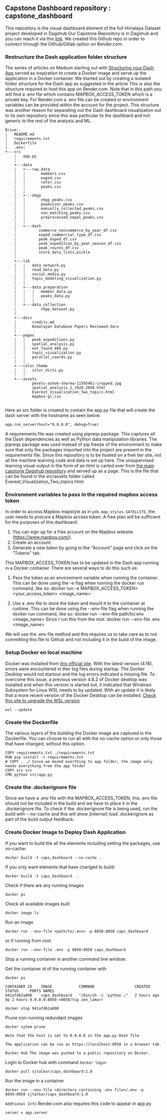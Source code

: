 ## Capstone Dashboard repository : capstone_dashboard
This repository is the visual dashboard element of the full Himalaya Dataset project developed in Dagshub
Our Capstone Repository is in Dagshub and you can reach it via this [link](https://dagshub.com/sjtalkar/capstone_himalayas).
We created this Github repo in order to connect through the Github/Gitlab option on Render.com.

### Restructure the Dash application folder structure

The series of articles on Medium starting out with [Structuring your Dash App](https://towardsdatascience.com/structuring-your-dash-app-e33d8e70133e) served as inspiration to create a Docker image and serve up the application
in a Docker container. We started out by creating a isolated folder structure for the Dash app as suggested in the article
This is also the structure required to host this app on Render.com. Note that in this path you will find a .env file
which contains MAPBOX_ACCESS_TOKEN which is a private key. For Render.com a .env file can be created or environment variables can be provided within the account for the project.
This structure was another reason for separating out the Dash dashboard visualization out to its own repository since this was particular to the dashbiard and not generic to the rest of the analysis and ML.


```
Drive:.
¦   README.md
¦   requirements.txt
¦   Dockerfile
¦   .env¦   
+---src
    ¦   app.py
    ¦   
    +---data
    ¦   +---raw_data
    ¦   ¦       members.csv
    ¦   ¦       exped.csv
    ¦   ¦       refer.csv
    ¦   ¦       peaks.csv
    ¦   ¦       
    ¦   +---nhpp
    ¦   ¦       nhpp_peaks.csv
    ¦   ¦       peakvisor_peaks.csv
    ¦   ¦       manually_collected_peaks.csv
    ¦   ¦       non_matching_peaks.csv
    ¦   ¦       preprocessed_nepal_peaks.csv
    ¦   ¦ 
    ¦   +---dash
    ¦          commerce_noncommerce_by_year_df.csv
    ¦          exped_commercial_type_df.csv
    ¦          peak_exped_df.csv
    ¦          peak_expedition_by_year_season_df.csv
    ¦          peak_roures_df.csv
    ¦          store_data_lists.pickle
    ¦       
    +---lib
    ¦   ¦   data_network.py
    ¦   ¦   read_data.py
    ¦   ¦   social_media.py
    ¦   ¦   topic_modeling_visualization.py
    ¦   ¦   
    ¦   +---data_preparation
    ¦   ¦   ¦   member_data.py
    ¦   ¦   ¦   peaks_data.py
    ¦   ¦   ¦   
    ¦   +---data_collection
    ¦           nhpp_dataset.py
    ¦           
    +---docs
    ¦       credits.md
    ¦       Himalayan Database Papers Reviewed.docx
    ¦       
    +---pages
    ¦   ¦   peak_expeditions.py
    ¦   ¦   spatial_analysis.py
    ¦   ¦   not_found_404.py
    ¦   ¦   topic_visualization.py
    ¦   ¦   parallel_coords.py
    ¦   ¦   
    +---color_theme
    ¦   ¦   color_dicts.py
    ¦   ¦   
    +---assets
            pexels-ashok-sharma-11595461-cropped.jpg
            spatial_analysis_1_1920_2030.html
            Everest_Visualization_Two_topics.html
            mapbox-gl.css
           

```

Here an src folder is created to contain the app.py file that will create the dash server with the hostname as seen below:

`
app.run_server(host="0.0.0.0", debug=True)
`

A requirements file was created using pipreqs package. This captures all the Dash dependencies as well as Python data manipulation libraries.
The pipreqs package was used instead of pip freeze of the environment to make sure that only the packages imported into the project are present in the requirements file. Since this repository is to be hosted on a free tier site, not all the machine learning code and data is set up here. 
The unsupervised learning visual output in the form of an html is carted over from [the main capstone Dagshub repository](https://dagshub.com/sjtalkar/capstone_himalayas) and served up as a page.
This is the file that can be found in the src/assets folder called Everest_Visualization_Two_topics.html.

### Environment variables to pass in the required mapbox access token

In order to access Mapbox mapstyle as in  `pdk.map_styles.SATELLITE`, the user needs to procure a Mapbox access token. A free plan will be sufficient for the purposes of this dashboard.
1. You can sign up for a free account on the Mapbox website (https://www.mapbox.com/).
2. Create an account.
3. Generate a new token by going to the "Account" page and click on the "Tokens" tab.

This  MAPBOX_ACCESS_TOKEN has to be updated in the Dash app running in a Docker container. There are several ways to do this such as:

1. Pass the token as an environment variable when running the container. This can be done using the -e flag when running
the docker run command, like so: docker run -e MAPBOX_ACCESS_TOKEN=<your_access_token> <image_name>

2. Use a .env file to store the token and mount it to the container at runtime. This can be done using the --env-file flag
when running the docker run command, like so: docker run --env-file path/to/.env <image_name>
Since I run this from the root:
   docker run --env-file  .env <image_name>

We will use the .env file method and this requires us to take care as to not committing this file to Github and not including it in the build of the image.


### Setup Docker on local machine

Docker was installed from [this official site](https://docs.docker.com/desktop/install/windows-install/).
With the latest version (4.16), errors were encountered in ther log files during startup. The Docker Desktop would not startout and the log errors
indicated a missing file. To overcome this issue, a previous version 4.8.2 of Docker desktop was installed and when this version is started out, it indicated that Windows Subsystem for Linux 
WSL needs to by updated. With an update it is likely that a more recent version of the Docker Desktop can be installed. [Check this site to upgrade the WSL version](https://learn.microsoft.com/en-us/windows/wsl/basic-commands)

`
wsl --update
`

### Create the Dockerfile 

The various layers of the building the Docker image are captured in the Dockerfile. You can choose to run all with the no-cache option or only those that have changed, without this option.

```FROM python:3.9-slim
COPY requirements.txt ./requirements.txt
RUN pip install -r requirements.txt
# COPY . ./ Since we moved everthing to app folder, the image only needs everything from the app folder
COPY src src
CMD python src/app.py
```

### Create the .dockerignore file

Since we have a .env file with the MAPBOX_ACCESS_TOKEN, this .env file should not be included in the build
and we have to place it in the .dockerignore file. To check if the .dockerignore file is being used, run the build with --no-cache and this
will show [internal] load .dockerignore as part of the build output feedback.

### Create Docker Image to Deploy Dash Application

If you want to build the all the elements including setting the packages, use no-cache:

`docker build -t caps_dashboard --no-cache .`

If you only want elements that have changed to build:

`docker build -t caps_dashboard  . `

Check if there are any running images

`docker ps`

Check all available images built 

`docker image ls`

Run an image
 
`docker run --env-file <path/to/.env> -p 8050:8050 caps_dashboard`

or if running from root:

`docker run --env-file .env -p 8050:8050 caps_dashboard`

Stop a running container in another command line window:

Get the container id of the running container with 

`docker ps`
```
CONTAINER ID    IMAGE            COMMAND                  CREATED     STATUS     PORTS NAMES
941afd62a890    caps_dashboard   "/bin/sh -c 'python …"   2 hours ago Up 2 hours 0.0.0.0:8050->8050/tcp zen_lamarr
```

`docker stop 941afd62a890`

Prune non-running redundant images

`docker sytem prune`

```
Note that the host is set to 0.0.0.0 in the app.py Dash file

The application can be run as https://localhost:8050 in a browser tab.
```

```
Docker Hub The image was pushed to a public repository on Docker.
```
Login to Docker hub with command
`docker login`

`docker pull sjtalkar/caps_dashboard:1.0`

Run the image in a container

`docker run --env-file <directory containing .env file>/.env -p 8050:8050 sjtalkar/caps_dashboard:1.0`

`Addtional Info`
Render.com also requires this code to appear in app.py

`server = app.server
`

